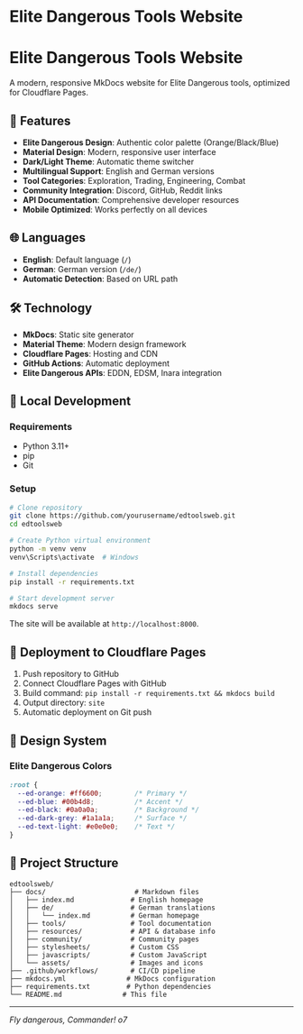 # Elite Dangerous Tools Website

# Elite Dangerous Tools Website

A modern, responsive MkDocs website for Elite Dangerous tools, optimized for Cloudflare Pages.

## 🚀 Features

- **Elite Dangerous Design**: Authentic color palette (Orange/Black/Blue)
- **Material Design**: Modern, responsive user interface
- **Dark/Light Theme**: Automatic theme switcher
- **Multilingual Support**: English and German versions
- **Tool Categories**: Exploration, Trading, Engineering, Combat
- **Community Integration**: Discord, GitHub, Reddit links
- **API Documentation**: Comprehensive developer resources
- **Mobile Optimized**: Works perfectly on all devices

## 🌐 Languages

- **English**: Default language (`/`)
- **German**: German version (`/de/`)
- **Automatic Detection**: Based on URL path

## 🛠️ Technology

- **MkDocs**: Static site generator
- **Material Theme**: Modern design framework
- **Cloudflare Pages**: Hosting and CDN
- **GitHub Actions**: Automatic deployment
- **Elite Dangerous APIs**: EDDN, EDSM, Inara integration

## 🔧 Local Development

### Requirements
- Python 3.11+
- pip
- Git

### Setup
```bash
# Clone repository
git clone https://github.com/yourusername/edtoolsweb.git
cd edtoolsweb

# Create Python virtual environment
python -m venv venv
venv\Scripts\activate  # Windows

# Install dependencies
pip install -r requirements.txt

# Start development server
mkdocs serve
```

The site will be available at `http://localhost:8000`.

## 🚀 Deployment to Cloudflare Pages

1. Push repository to GitHub
2. Connect Cloudflare Pages with GitHub
3. Build command: `pip install -r requirements.txt && mkdocs build`
4. Output directory: `site`
5. Automatic deployment on Git push

## 🎨 Design System

### Elite Dangerous Colors
```css
:root {
  --ed-orange: #ff6600;        /* Primary */
  --ed-blue: #00b4d8;          /* Accent */
  --ed-black: #0a0a0a;         /* Background */
  --ed-dark-grey: #1a1a1a;     /* Surface */
  --ed-text-light: #e0e0e0;    /* Text */
}
```

## 📁 Project Structure

```
edtoolsweb/
├── docs/                      # Markdown files
│   ├── index.md              # English homepage
│   ├── de/                   # German translations
│   │   └── index.md          # German homepage
│   ├── tools/                # Tool documentation
│   ├── resources/            # API & database info
│   ├── community/            # Community pages
│   ├── stylesheets/          # Custom CSS
│   ├── javascripts/          # Custom JavaScript
│   └── assets/               # Images and icons
├── .github/workflows/        # CI/CD pipeline
├── mkdocs.yml               # MkDocs configuration
├── requirements.txt         # Python dependencies
└── README.md               # This file
```

---

*Fly dangerous, Commander! o7*

